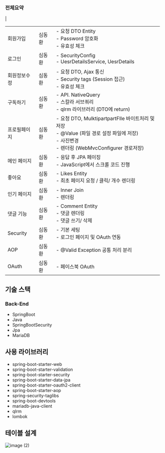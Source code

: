 ### 전체요약
<table>
<tr>
  <td>회원가입 </td>
  <td>심동환</td>
  <td> 
    - 요청 DTO Entity </br>
    - Password 암호화 </br>
    - 유효성 체크
  </td>
</tr>
<tr>
 <td>로그인</td> 
  <td>심동환</td> 
  <td>
    - SecurityConfig</br>
    - UesrDetailsService, UesrDetails
  </td>
  <tr>
    <td> 회원정보수정 </td>
    <td>심동환 </td>| 
    <td>
      - 요청 DTO, Ajax 통신</br>
      - Security tags (Session 접근)</br>
      - 유효성 체크 
    </td>
  </tr>
  <tr>
    <td>구독하기 </td> 
  <td>심동환 </td> 
  <td>
    - API. NativeQuery</br>
    - 스칼라 서브쿼리</br>
    - qlrm 라이브러리 (DTO에 return)
  </td>
 <tr>
    <td>프로필페이지</td> 
     <td>심동환</td> 
   <td>
     - 요청 DTO, MulktipartpartFIle 바이트처리 및 저장</br>
    - @Value (파일 경로 설정 파일에 저장)</br>
    - 사진변경</br>
    - 렌더링 (WebMvcConfigurer 경로저장) </td>
 <tr>
    <td>메인 페이지</td>
    <td>심동환</td>
    <td>
      - 응답 후 JPA 페이징</br>
      - JavaScript에서 스크롤 코드 진행</td>
<tr>
  <td> 좋아요</td> 
  <td>심동환</td> 
  <td>
    - Likes Entity</br>
    - 최초 페이지 요청 / 클릭/ 개수 렌더링 </td>
<tr>
    <td> 인기 페이지</td>
    <td>심동환</td>  
    <td>
      - Inner Join</br>
      - 렌더링 
</td>
  <tr>
    <td> 댓글 기능</td>
    <td> 심동환 </td>
    <td>
      - Comment Entity</br>
      - 댓글 렌더링</br>
      - 댓글 쓰기/ 삭제
</td>
<tr>
    <td> Security</td> 
    <td> 심동환</td>
    <td>
      - 기본 세팅</br>
      - 로그인 페이지 및 OAuth 연동
    </td> 
</tr>
  <tr>
    <td> AOP</td>
    <td>심동환</td> 
    <td> - @Valid Exception 공통 처리 분리</td> 
  </tr>
<tr>
    <td> OAuth</td>
    <td> 심동환</td> 
    <td>- 페이스북 OAuth</td> 
</tr>
</table>

## 기술 스택

### Back-End

- SpringBoot
- Java
- SpringBootSecurity
- Jpa
- MariaDB

## 사용 라이브러리

- spring-boot-starter-web
- spring-boot-starter-validation
- spring-boot-starter-security
- spring-boot-starter-data-jpa
- spring-boot-starter-oauth2-client
- spring-boot-starter-aop
- spring-security-taglibs
- spring-boot-devtools
- mariadb-java-client
- qlrm
- lombok

## 테이블 설계
![image (2)](https://github.com/controller22/Springboot-Jpa-instagram-/assets/122349890/fa9ef34b-a90e-49d9-83fd-fbf4aa8d8018)
